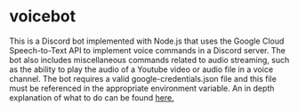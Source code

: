 # voicebot
This is a Discord bot implemented with Node.js that uses the Google Cloud Speech-to-Text API to implement voice commands in a Discord server. The bot also includes miscellaneous commands related to audio streaming, such as the ability to play the audio of a Youtube video or audio file in a voice channel. The bot requires a valid google-credentials.json file and this file must be referenced in the appropriate environment variable. An in depth explanation of what to do can be found [here.](https://cloud.google.com/speech-to-text/docs/libraries#cloud-console)

